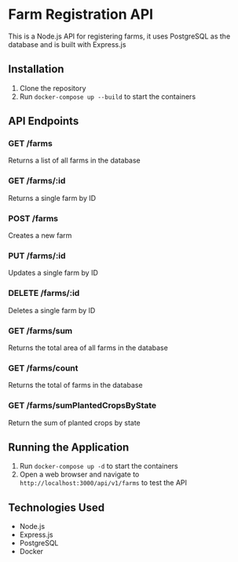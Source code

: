 # Farm Registration API

This is a Node.js API for registering farms, it uses PostgreSQL as the database and is built with Express.js

## Installation

1. Clone the repository
2. Run `docker-compose up --build` to start the containers

## API Endpoints

### GET /farms

Returns a list of all farms in the database

### GET /farms/:id

Returns a single farm by ID

### POST /farms

Creates a new farm

### PUT /farms/:id

Updates a single farm by ID

### DELETE /farms/:id

Deletes a single farm by ID

### GET /farms/sum

Returns the total area of all farms in the database

### GET /farms/count

Returns the total of farms in the database

### GET /farms/sumPlantedCropsByState

Return the sum of planted crops by state

## Running the Application

1. Run `docker-compose up -d` to start the containers
2. Open a web browser and navigate to `http://localhost:3000/api/v1/farms` to test the API

## Technologies Used

* Node.js
* Express.js
* PostgreSQL
* Docker